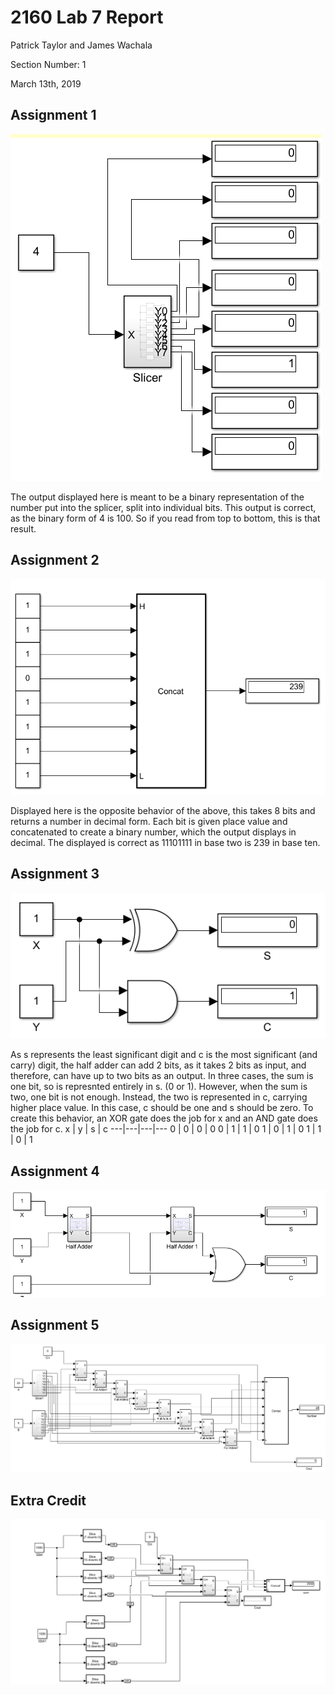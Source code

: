 # 2160 Lab 7 Report

Patrick Taylor and James Wachala

Section Number: 1

March 13th, 2019

## Assignment 1

![Assignment 1][img1]

The output displayed here is meant to be a binary representation of the number put into the splicer, split into individual bits. This output is correct, as the binary form of 4 is 100. So if you read from top to bottom, this is that result.

## Assignment 2

![Assignment 2][img2]

Displayed here is the opposite behavior of the above, this takes 8 bits and returns a number in decimal form. Each bit is given place value and concatenated to create a binary number, which the output displays in decimal. The displayed is correct as 11101111 in base two is 239 in base ten.

## Assignment 3

![Assignment 3][img3]

As s represents the least significant digit and c is the most significant (and carry) digit, the half adder can add 2 bits, as it takes 2 bits as input, and therefore, can have up to two bits as an output. In three cases, the sum is one bit, so is represnted entirely in s. (0 or 1). However, when the sum is two, one bit is not enough. Instead, the two is represented in c, carrying higher place value. In this case, c should be one and s should be zero. To create this behavior, an XOR gate does the job for x and an AND gate does the job for c.
x | y | s | c
---|---|---|---
0 | 0 | 0 | 0
0 | 1 | 1 | 0
1 | 0 | 1 | 0
1 | 1 | 0 | 1

## Assignment 4

![Assignment 4][img4]

## Assignment 5

![Assignment 5][img5]

## Extra Credit

![Extra Credit][imgEC]

[img1]: lab7_assignment1.PNG
[img2]: lab7_assignment2.PNG
[img3]: lab7_assignment3.PNG
[img4]: lab7_assignment4.PNG
[img5]: lab7_assignment5.PNG
[imgEC]: lab7_ec.PNG